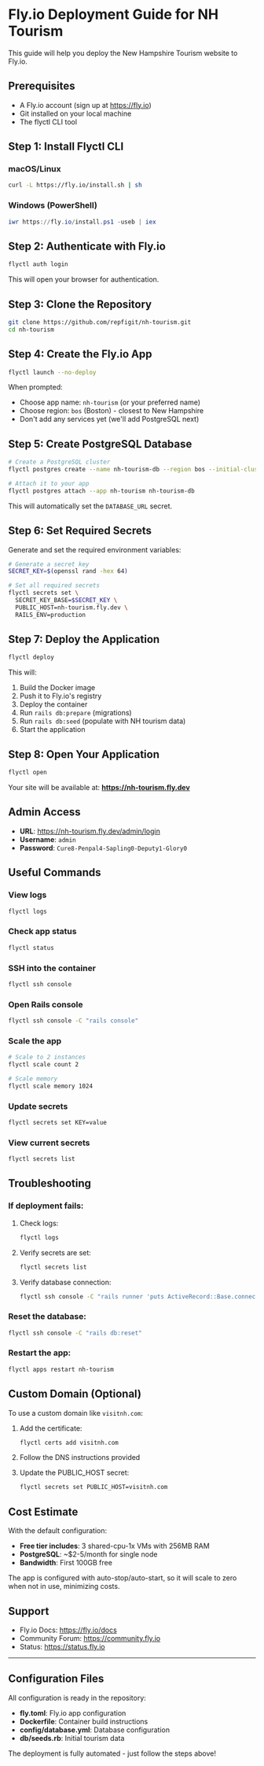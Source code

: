# Fly.io Deployment Guide for NH Tourism

This guide will help you deploy the New Hampshire Tourism website to Fly.io.

## Prerequisites

- A Fly.io account (sign up at https://fly.io)
- Git installed on your local machine
- The flyctl CLI tool

## Step 1: Install Flyctl CLI

### macOS/Linux
```bash
curl -L https://fly.io/install.sh | sh
```

### Windows (PowerShell)
```powershell
iwr https://fly.io/install.ps1 -useb | iex
```

## Step 2: Authenticate with Fly.io

```bash
flyctl auth login
```

This will open your browser for authentication.

## Step 3: Clone the Repository

```bash
git clone https://github.com/repfigit/nh-tourism.git
cd nh-tourism
```

## Step 4: Create the Fly.io App

```bash
flyctl launch --no-deploy
```

When prompted:
- Choose app name: `nh-tourism` (or your preferred name)
- Choose region: `bos` (Boston) - closest to New Hampshire
- Don't add any services yet (we'll add PostgreSQL next)

## Step 5: Create PostgreSQL Database

```bash
# Create a PostgreSQL cluster
flyctl postgres create --name nh-tourism-db --region bos --initial-cluster-size 1

# Attach it to your app
flyctl postgres attach --app nh-tourism nh-tourism-db
```

This will automatically set the `DATABASE_URL` secret.

## Step 6: Set Required Secrets

Generate and set the required environment variables:

```bash
# Generate a secret key
SECRET_KEY=$(openssl rand -hex 64)

# Set all required secrets
flyctl secrets set \
  SECRET_KEY_BASE=$SECRET_KEY \
  PUBLIC_HOST=nh-tourism.fly.dev \
  RAILS_ENV=production
```

## Step 7: Deploy the Application

```bash
flyctl deploy
```

This will:
1. Build the Docker image
2. Push it to Fly.io's registry
3. Deploy the container
4. Run `rails db:prepare` (migrations)
5. Run `rails db:seed` (populate with NH tourism data)
6. Start the application

## Step 8: Open Your Application

```bash
flyctl open
```

Your site will be available at: **https://nh-tourism.fly.dev**

## Admin Access

- **URL**: https://nh-tourism.fly.dev/admin/login
- **Username**: `admin`
- **Password**: `Cure8-Penpal4-Sapling0-Deputy1-Glory0`

## Useful Commands

### View logs
```bash
flyctl logs
```

### Check app status
```bash
flyctl status
```

### SSH into the container
```bash
flyctl ssh console
```

### Open Rails console
```bash
flyctl ssh console -C "rails console"
```

### Scale the app
```bash
# Scale to 2 instances
flyctl scale count 2

# Scale memory
flyctl scale memory 1024
```

### Update secrets
```bash
flyctl secrets set KEY=value
```

### View current secrets
```bash
flyctl secrets list
```

## Troubleshooting

### If deployment fails:

1. Check logs:
   ```bash
   flyctl logs
   ```

2. Verify secrets are set:
   ```bash
   flyctl secrets list
   ```

3. Verify database connection:
   ```bash
   flyctl ssh console -C "rails runner 'puts ActiveRecord::Base.connection.active?'"
   ```

### Reset the database:

```bash
flyctl ssh console -C "rails db:reset"
```

### Restart the app:

```bash
flyctl apps restart nh-tourism
```

## Custom Domain (Optional)

To use a custom domain like `visitnh.com`:

1. Add the certificate:
   ```bash
   flyctl certs add visitnh.com
   ```

2. Follow the DNS instructions provided

3. Update the PUBLIC_HOST secret:
   ```bash
   flyctl secrets set PUBLIC_HOST=visitnh.com
   ```

## Cost Estimate

With the default configuration:
- **Free tier includes**: 3 shared-cpu-1x VMs with 256MB RAM
- **PostgreSQL**: ~$2-5/month for single node
- **Bandwidth**: First 100GB free

The app is configured with auto-stop/auto-start, so it will scale to zero when not in use, minimizing costs.

## Support

- Fly.io Docs: https://fly.io/docs
- Community Forum: https://community.fly.io
- Status: https://status.fly.io

---

## Configuration Files

All configuration is ready in the repository:

- **fly.toml**: Fly.io app configuration
- **Dockerfile**: Container build instructions
- **config/database.yml**: Database configuration
- **db/seeds.rb**: Initial tourism data

The deployment is fully automated - just follow the steps above!
